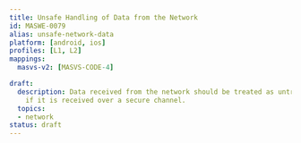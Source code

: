 ```yaml
---
title: Unsafe Handling of Data from the Network
id: MASWE-0079
alias: unsafe-network-data
platform: [android, ios]
profiles: [L1, L2]
mappings:
  masvs-v2: [MASVS-CODE-4]

draft:
  description: Data received from the network should be treated as untrusted even
    if it is received over a secure channel.
  topics:
  - network
status: draft
---
```


